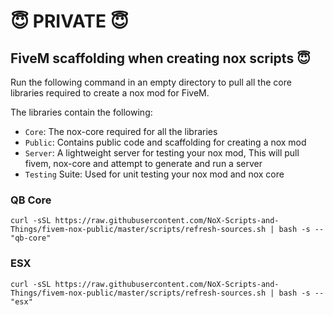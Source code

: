 # 😇 PRIVATE 😇

## FiveM scaffolding when creating nox scripts 😇

Run the following command in an empty directory to pull all the core libraries required to create a nox mod for FiveM.

The libraries contain the following:

- `Core`: The nox-core required for all the libraries
- `Public`: Contains public code and scaffolding for creating a nox mod
- `Server`: A lightweight server for testing your nox mod, This will pull fivem, nox-core and attempt to generate and run a server
- `Testing` Suite: Used for unit testing your nox mod and nox core

### QB Core
```
curl -sSL https://raw.githubusercontent.com/NoX-Scripts-and-Things/fivem-nox-public/master/scripts/refresh-sources.sh | bash -s -- "qb-core"
```


### ESX
```
curl -sSL https://raw.githubusercontent.com/NoX-Scripts-and-Things/fivem-nox-public/master/scripts/refresh-sources.sh | bash -s -- "esx"
```
